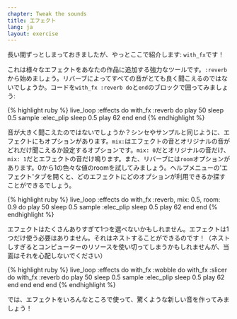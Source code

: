 ```yaml
---
chapter: Tweak the sounds
title: エフェクト
lang: ja
layout: exercise
---
```


長い間ずっとしまっておきましたが、やっとここで紹介します: `with_fx`です！

これは様々なエフェクトをあなたの作品に追加する強力なツールです。`:reverb`から始めましょう。リバーブによってすべての音がとても良く聞こえるのではないでしょうか。コードを`with_fx :reverb do`と`end`のブロックで囲ってみましょう:

{% highlight ruby %}
live_loop :effects do
  with_fx :reverb do
    play 50
    sleep 0.5
    sample :elec_plip
    sleep 0.5
    play 62
  end
end
{% endhighlight %}

音が大きく聞こえたのではないでしょうか？シンセやサンプルと同じように、エフェクトにもオプションがあります。`mix:`はエフェクトの音とオリジナルの音がどれだけ聞こえるか設定するオプションです。`mix: 0`だとオリジナルの音だけ、`mix: 1`だとエフェクトの音だけ鳴ります。また、リバーブには`room`オプションがあります。0から1の色々な値のroomを試してみましょう。ヘルプメニューの'エフェクト'タブを開くと、どのエフェクトにどのオプションが利用できるか探すことができるでしょう。

{% highlight ruby %}
live_loop :effects do
  with_fx :reverb, mix: 0.5, room: 0.9 do
    play 50
    sleep 0.5
    sample :elec_plip
    sleep 0.5
    play 62
  end
end
{% endhighlight %}

エフェクトはたくさんありすぎて1つを選べないかもしれません。エフェクトは1つだけ使う必要はありません。それはネストすることができるのです！（ネストしすぎるとコンピューターのリソースを使い切ってしまうかもしれませんが、当面はそれを心配しないでください）

{% highlight ruby %}
live_loop :effects do
  with_fx :wobble do
    with_fx :slicer do
      with_fx :reverb do
        play 50
        sleep 0.5
        sample :elec_plip
        sleep 0.5
        play 62
      end
    end
  end
end
{% endhighlight %}

では、エフェクトをいろんなところで使って、驚くような新しい音を作ってみましょう！
